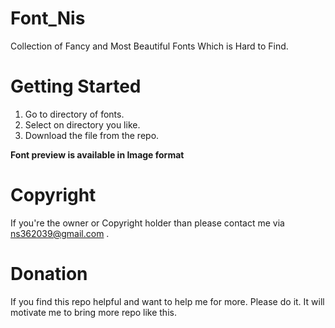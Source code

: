 # Font_Nis
Collection of Fancy and Most Beautiful Fonts Which is Hard to Find.

# Getting Started
1. Go to directory of fonts.
2. Select on directory you like.
3. Download the file from the repo.

<b>Font preview is available in Image format</b>

# Copyright 
 If you're the owner or Copyright holder than please contact me via <a href="mailto:ns362039@gmail.com">ns362039@gmail.com</a>  .

# Donation
 If you find this repo helpful and want to help me for more. Please do it. It will motivate me to bring more repo like this.
